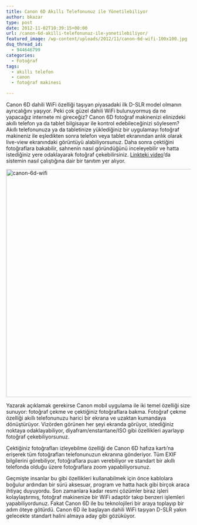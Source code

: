 ```yaml
---
title: Canon 6D Akıllı Telefonunuz ile Yönetilebiliyor
author: bkazar
type: post
date: 2012-11-02T10:39:15+00:00
url: /canon-6d-akilli-telefonunuz-ile-yonetilebiliyor/
featured_image: /wp-content/uploads/2012/11/canon-6d-wifi-100x100.jpg
dsq_thread_id:
  - 944646799
categories:
  - Fotoğraf
tags:
  - akıllı telefon
  - canon
  - fotoğraf makinesi

---
```

Canon 6D dahili WiFi özelliği taşıyan piyasadaki ilk D-SLR model olmanın ayrıcalığını yaşıyor. Peki çok güzel dahili WiFi bulunuyormuş da ne yapacağız internete mi gireceğiz? Canon 6D fotoğraf makinenizi elinizdeki akıllı telefon ya da tablet bilgisayar ile kontrol edebileceğinizi söylesem? Akıllı telefonunuza ya da tabletinize yüklediğiniz bir uygulamayı fotoğraf makineniz ile eşledikten sonra telefon veya tablet ekranından anlık olarak live-view ekranındaki görüntüyü alabiliyorsunuz. Daha sonra çektiğini fotoğraflara bakabilir, sahnenin nasıl göründüğünü inceleyebilir ve hatta istediğiniz yere odaklayarak fotoğraf çekebilirsiniz. [Linkteki video][1]’da sistemin nasıl çalıştığına dair bir tanıtım yer alıyor.

<img class="aligncenter size-full wp-image-8909" title="canon-6d-wifi" src="https://www.murekkep.org/wp-content/uploads/2012/11/canon-6d-wifi.jpg" alt="canon-6d-wifi" width="551" height="620" srcset="https://www.murekkep.org/wp-content/uploads/2012/11/canon-6d-wifi.jpg 551w, https://www.murekkep.org/wp-content/uploads/2012/11/canon-6d-wifi-355x400.jpg 355w, https://www.murekkep.org/wp-content/uploads/2012/11/canon-6d-wifi-44x50.jpg 44w, https://www.murekkep.org/wp-content/uploads/2012/11/canon-6d-wifi-111x125.jpg 111w" sizes="(max-width: 551px) 100vw, 551px" /> 

Yazarak açıklamak gerekirse Canon mobil uygulama ile iki temel özelliği size sunuyor: fotoğraf çekme ve çektiğiniz fotoğraflara bakma. Fotoğraf çekme özelliği akıllı telefonunuzu harici bir ekrana ve uzaktan kumandaya dönüştürüyor. Vizörden görünen her şeyi ekranda görüyor, istediğiniz noktaya odaklayabiliyor, diyafram/enstantane/ISO gibi özellikleri ayarlayıp fotoğraf çekebiliyorsunuz.

Çektiğiniz fotoğrafları izleyebilme özelliği de Canon 6D hafıza kartı’na erişerek tüm fotoğrafları telefonunuzun ekranına gönderiyor. Tüm EXIF bilgilerini görebiliyor, fotoğraflara puan verebiliyor ve standart bir akıllı telefonda olduğu üzere fotoğraflara zoom yapabiliyorsunuz.

Geçmişte insanlar bu gibi özellikleri kullanabilmek için önce kablolara boğulur ardından bir sürü aksesuar, program ve hatta hack gibi birçok araca ihtiyaç duyuyordu. Son zamanlara kadar resmi çözümler biraz işleri kolaylaştırmış, fotoğraf makinenize bir WiFi adaptör takıp benzeri işlemleri yapabiliyordunuz. Fakat Canon 6D ile bu teknolojileri bir araya toplayıp bir adım öteye götürdü. Canon 6D ile başlayan dahili WiFi taşıyan D-SLR yakın gelecekte standart halini almaya aday gibi gözüküyor.

 [1]: https://www.youtube.com/watch?feature=player_embedded&v=nJeCIuPf7lo "Canon 6D Akıllı Telefon Kontrol"